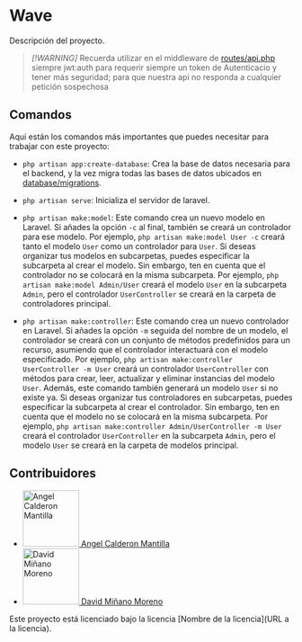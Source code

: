 # Wave

Descripción del proyecto.


>_[!WARNING]_
Recuerda utilizar en el middleware de [routes/api.php](routes/api.php) siempre jwt:auth para requerir siempre un token de Autenticacio y tener más seguridad; para que nuestra api no responda a cualquier petición sospechosa


## Comandos

Aquí están los comandos más importantes que puedes necesitar para trabajar con este proyecto:

-   `php artisan app:create-database`: Crea la base de datos necesaria para el backend, y la vez migra todas las bases de datos ubicados en [database/migrations](database/migrations/).
-   `php artisan serve`: Inicializa el servidor de laravel.
-   `php artisan make:model`: Este comando crea un nuevo modelo en Laravel. Si añades la opción `-c` al final, también se creará un controlador para ese modelo. Por ejemplo, `php artisan make:model User -c` creará tanto el modelo `User` como un controlador para `User`. Si deseas organizar tus modelos en subcarpetas, puedes especificar la subcarpeta al crear el modelo. Sin embargo, ten en cuenta que el controlador no se colocará en la misma subcarpeta. Por ejemplo, `php artisan make:model Admin/User` creará el modelo `User` en la subcarpeta `Admin`, pero el controlador `UserController` se creará en la carpeta de controladores principal.

-   `php artisan make:controller`: Este comando crea un nuevo controlador en Laravel. Si añades la opción `-m` seguida del nombre de un modelo, el controlador se creará con un conjunto de métodos predefinidos para un recurso, asumiendo que el controlador interactuará con el modelo especificado. Por ejemplo, `php artisan make:controller UserController -m User` creará un controlador `UserController` con métodos para crear, leer, actualizar y eliminar instancias del modelo `User`. Además, este comando también generará un modelo `User` si no existe ya. Si deseas organizar tus controladores en subcarpetas, puedes especificar la subcarpeta al crear el controlador. Sin embargo, ten en cuenta que el modelo no se colocará en la misma subcarpeta. Por ejemplo, `php artisan make:controller Admin/UserController -m User` creará el controlador `UserController` en la subcarpeta `Admin`, pero el modelo `User` se creará en la carpeta de modelos principal.



## Contribuidores

<ul>
    <li>
        <a href="https://github.com/angelitojpcm">
            <img src="https://avatars.githubusercontent.com/u/150268753?s=100&u=6ed1f6e87db40bd7c6f7a89d6b675e96fad5f4e7&v=4" alt="Angel Calderon Mantilla" width="100" height="100">
            Angel Calderon Mantilla
        </a>
    </li>
    <li>
        <a href="https://github.com/David182003/">
            <img src="https://avatars.githubusercontent.com/u/108392777?s=100&v=4" alt="David Miñano Moreno" width="100" height="100">
            David Miñano Moreno
        </a>
    </li>
</ul>


Este proyecto está licenciado bajo la licencia [Nombre de la licencia](URL a la licencia).
